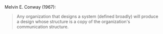 Melvin E. Conway (1967):

> Any organization that designs a system (defined broadly)
> will produce a design whose structure is a copy of the
> organization's communication structure.
